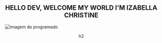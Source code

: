 

 <CENTER><H2> HELLO DEV, WELCOME MY WORLD I'M IZABELLA CHRISTINE</H2></CENTER>

 ![imagem do programado](https://media.tenor.com/GfSX-u7VGM4AAAAM/coding.gif)
 <center>h2</center>